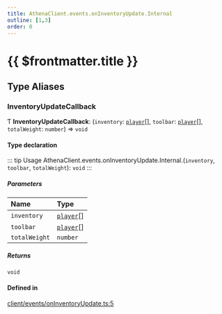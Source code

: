 ```yaml
---
title: AthenaClient.events.onInventoryUpdate.Internal
outline: [1,3]
order: 0
---
```


# {{ $frontmatter.title }}


## Type Aliases

### InventoryUpdateCallback

Ƭ **InventoryUpdateCallback**: (`inventory`: [`player`](server_config.md#player)[], `toolbar`: [`player`](server_config.md#player)[], `totalWeight`: `number`) => `void`

#### Type declaration

::: tip Usage
AthenaClient.events.onInventoryUpdate.Internal.(`inventory`, `toolbar`, `totalWeight`): `void`
:::

##### Parameters

| Name | Type |
| :------ | :------ |
| `inventory` | [`player`](server_config.md#player)[] |
| `toolbar` | [`player`](server_config.md#player)[] |
| `totalWeight` | `number` |

##### Returns

`void`

#### Defined in

[client/events/onInventoryUpdate.ts:5](https://github.com/Stuyk/altv-athena/blob/7cb341a/src/core/client/events/onInventoryUpdate.ts#L5)
